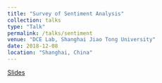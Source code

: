 ```yaml
---
title: "Survey of Sentiment Analysis"
collection: talks
type: "Talk"
permalink: /talks/sentiment
venue: "DCE Lab, Shanghai Jiao Tong University"
date: 2018-12-08
location: "Shanghai, China"
---
```

[Slides](http://jiaxiaosong.github.io/files/sentiment_survey.pdf)
